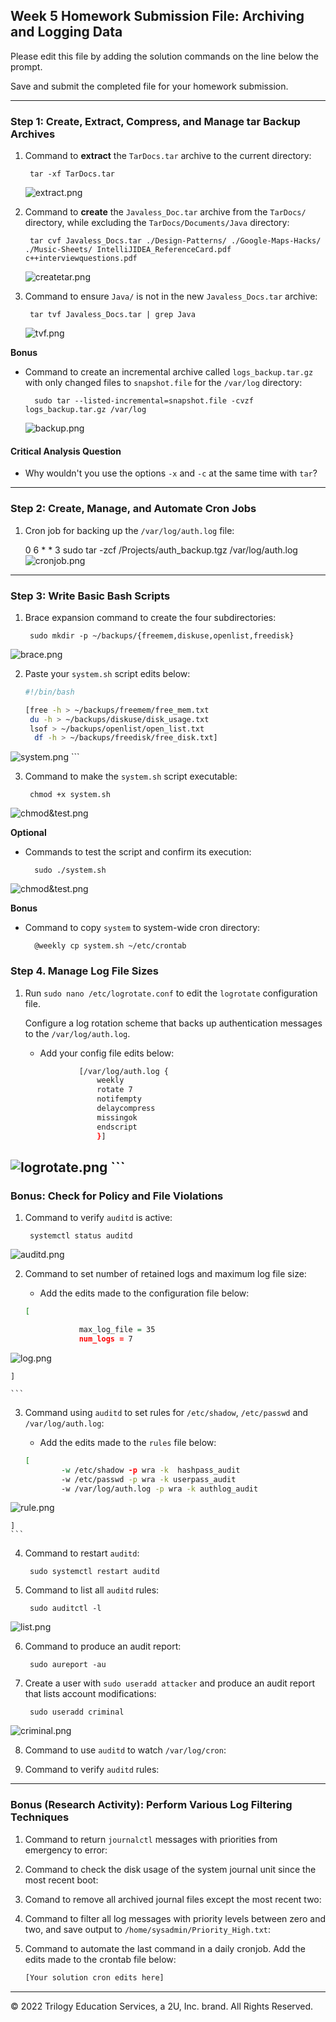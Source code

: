 ## Week 5 Homework Submission File: Archiving and Logging Data

Please edit this file by adding the solution commands on the line below the prompt.

Save and submit the completed file for your homework submission.

---

### Step 1: Create, Extract, Compress, and Manage tar Backup Archives

1. Command to **extract** the `TarDocs.tar` archive to the current directory:

        tar -xf TarDocs.tar
    ![extract.png](images\extract.png)

2. Command to **create** the `Javaless_Doc.tar` archive from the `TarDocs/` directory, while excluding the `TarDocs/Documents/Java` directory:

        tar cvf Javaless_Docs.tar ./Design-Patterns/ ./Google-Maps-Hacks/ ./Music-Sheets/ IntelliJIDEA_ReferenceCard.pdf c++interviewquestions.pdf
    ![createtar.png](images\createtar.png)

3. Command to ensure `Java/` is not in the new `Javaless_Docs.tar` archive:


        tar tvf Javaless_Docs.tar | grep Java
    ![tvf.png](images\tvf.png)


**Bonus** 
- Command to create an incremental archive called `logs_backup.tar.gz` with only changed files to `snapshot.file` for the `/var/log` directory:

        sudo tar --listed-incremental=snapshot.file -cvzf logs_backup.tar.gz /var/log
    ![backup.png](images\backup.png)


#### Critical Analysis Question

- Why wouldn't you use the options `-x` and `-c` at the same time with `tar`?

---

### Step 2: Create, Manage, and Automate Cron Jobs

1. Cron job for backing up the `/var/log/auth.log` file:

      0 6 * * 3 sudo tar -zcf /Projects/auth_backup.tgz /var/log/auth.log
![cronjob.png](images\cronjob.png)         
---

### Step 3: Write Basic Bash Scripts

1. Brace expansion command to create the four subdirectories:

        sudo mkdir -p ~/backups/{freemem,diskuse,openlist,freedisk}
![brace.png](images\brace.png)

2. Paste your `system.sh` script edits below:

    ```bash
    #!/bin/bash

    [free -h > ~/backups/freemem/free_mem.txt
     du -h > ~/backups/diskuse/disk_usage.txt
     lsof > ~/backups/openlist/open_list.txt
      df -h > ~/backups/freedisk/free_disk.txt]
![system.png](images\system.png)
    ```

3. Command to make the `system.sh` script executable:

        chmod +x system.sh
![chmod&test.png](images\chmod&test.png)

**Optional**
- Commands to test the script and confirm its execution:

        sudo ./system.sh
![chmod&test.png](images\chmod&test.png)

**Bonus**
- Command to copy `system` to system-wide cron directory:

        @weekly cp system.sh ~/etc/crontab


### Step 4. Manage Log File Sizes
 
1. Run `sudo nano /etc/logrotate.conf` to edit the `logrotate` configuration file. 

    Configure a log rotation scheme that backs up authentication messages to the `/var/log/auth.log`.

    - Add your config file edits below:

    ```bash
                [/var/log/auth.log {
                    weekly
                    rotate 7
                    notifempty
                    delaycompress
                    missingok
                    endscript
                    }]
![logrotate.png](images\logrotate.png)
    ```
---

### Bonus: Check for Policy and File Violations

1. Command to verify `auditd` is active:

        systemctl status auditd
![auditd.png](images\auditd.png)

2. Command to set number of retained logs and maximum log file size:

    - Add the edits made to the configuration file below:

    ```bash
    [

                max_log_file = 35
                num_logs = 7
![log.png](images\logs.png)

    ]

    ```

3. Command using `auditd` to set rules for `/etc/shadow`, `/etc/passwd` and `/var/log/auth.log`:


    - Add the edits made to the `rules` file below:

    ```bash
    [
            -w /etc/shadow -p wra -k  hashpass_audit
            -w /etc/passwd -p wra -k userpass_audit
            -w /var/log/auth.log -p wra -k authlog_audit
![rule.png](images\rules.png)

    ]
    ```

4. Command to restart `auditd`:

        sudo systemctl restart auditd

5. Command to list all `auditd` rules:

        sudo auditctl -l
![list.png](images\list.png)

6. Command to produce an audit report:

        sudo aureport -au

7. Create a user with `sudo useradd attacker` and produce an audit report that lists account modifications:

        sudo useradd criminal
![criminal.png](images\criminal.png)

8. Command to use `auditd` to watch `/var/log/cron`:

9. Command to verify `auditd` rules:

---

### Bonus (Research Activity): Perform Various Log Filtering Techniques

1. Command to return `journalctl` messages with priorities from emergency to error:



1. Command to check the disk usage of the system journal unit since the most recent boot:

1. Comand to remove all archived journal files except the most recent two:


1. Command to filter all log messages with priority levels between zero and two, and save output to `/home/sysadmin/Priority_High.txt`:

1. Command to automate the last command in a daily cronjob. Add the edits made to the crontab file below:

    ```bash
    [Your solution cron edits here]
    ```

---
© 2022 Trilogy Education Services, a 2U, Inc. brand. All Rights Reserved.
